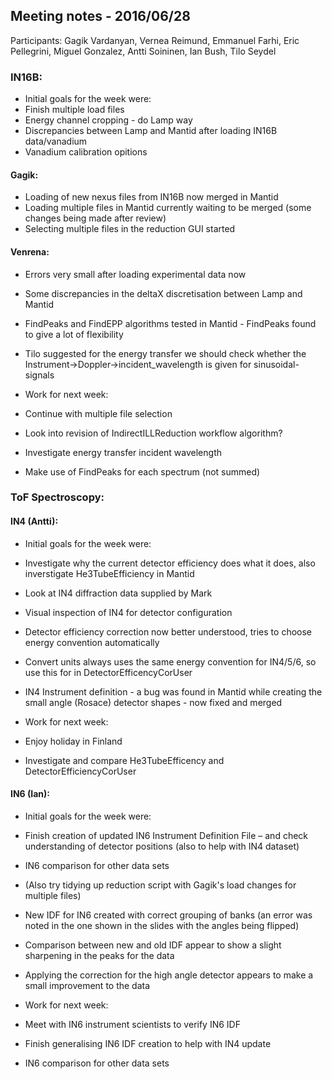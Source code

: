 ## Meeting notes - 2016/06/28

Participants: Gagik Vardanyan, Vernea Reimund,  Emmanuel Farhi, Eric Pellegrini, Miguel Gonzalez, Antti Soininen, Ian Bush, Tilo Seydel

### IN16B:

* Initial goals for the week were:
 * Finish multiple load files
 * Energy channel cropping - do Lamp way
 * Discrepancies between Lamp and Mantid after loading IN16B data/vanadium
 * Vanadium calibration opitions

#### Gagik:

* Loading of new nexus files from IN16B now merged in Mantid
* Loading multiple files in Mantid currently waiting to be merged (some changes being made after review)
* Selecting multiple files in the reduction GUI started

#### Venrena:

* Errors very small after loading experimental data now
* Some discrepancies in the deltaX discretisation between Lamp and Mantid
* FindPeaks and FindEPP algorithms tested in Mantid - FindPeaks found to give a lot of flexibility
* Tilo suggested for the energy transfer we should check whether the Instrument->Doppler->incident_wavelength is given for sinusoidal-signals

* Work for next week:
 * Continue with multiple file selection
 * Look into revision of IndirectILLReduction workflow algorithm?
 * Investigate energy transfer incident wavelength
 * Make use of FindPeaks for each spectrum (not summed)

### ToF Spectroscopy:

#### IN4 (Antti):

* Initial goals for the week were:
 * Investigate why the current detector efficiency does what it does, also inverstigate He3TubeEfficiency in Mantid
 * Look at IN4 diffraction data supplied by Mark
 * Visual inspection of IN4 for detector configuration

* Detector efficiency correction now better understood, tries to choose energy convention automatically
* Convert units always uses the same energy convention for IN4/5/6, so use this for in DetectorEfficencyCorUser
* IN4 Instrument definition - a bug was found in Mantid while creating the small angle (Rosace) detector shapes - now fixed and merged

* Work for next week:
 * Enjoy holiday in Finland
 * Investigate and compare He3TubeEfficency and DetectorEfficiencyCorUser

#### IN6 (Ian):

* Initial goals for the week were:
 * Finish creation of updated IN6 Instrument Definition File – and check understanding of detector positions (also to help with IN4 dataset)
 * IN6 comparison for other data sets
 * (Also try tidying up reduction script with Gagik's load changes for multiple files)

* New IDF for IN6 created with correct grouping of banks (an error was noted in the one shown in the slides with the angles being flipped)
* Comparison between new and old IDF appear to show a slight sharpening in the peaks for the data
* Applying the correction for the high angle detector appears to make a small improvement to the data

* Work for next week:
 * Meet with IN6 instrument scientists to verify IN6 IDF
 * Finish generalising IN6 IDF creation to help with IN4 update
 * IN6 comparison for other data sets






